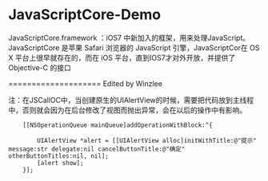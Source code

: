 JavaScriptCore-Demo
===================

JavaScriptCore.framework ：iOS7 中新加入的框架，用来处理JavaScript。JavaScriptCore 是苹果 Safari 浏览器的 JavaScript 引擎，JavaScriptCor在 OS X 平台上很早就存在的，而在 iOS 平台，直到IOS7才对外开放，并提供了 Objective-C 的接口

====================
Edited by Winzlee 

注：在JSCallOC中，当创建原生的UIAlertView的时候，需要把代码放到主线程中，否则就会因为在后台修改了视图而抛出异常，会在以后的操作中有影响。

        [[NSOperationQueue mainQueue]addOperationWithBlock:^{
            
            UIAlertView *alert = [[UIAlertView alloc]initWithTitle:@"提示" message:str delegate:nil cancelButtonTitle:@"确定" otherButtonTitles:nil, nil];
            [alert show];
        }];
